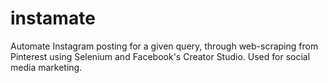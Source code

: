 # instamate
Automate Instagram posting for a given query, through web-scraping from Pinterest using Selenium and Facebook's Creator Studio.
Used for social media marketing. 
